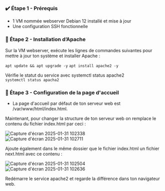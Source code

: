 ### ✔️ Étape 1 - Prérequis

 - 1 VM nommée webserver Debian 12 installé et mise à jour  
 - Une configuration SSH fonctionnelle  

### 🔬 Étape 2 - Installation d’Apache  

Sur la VM webserver, exécute les lignes de commandes suivantes pour mettre à jour ton système et installer Apache :  

  ` apt update && apt upgrade -y ` 
  ` apt install apache2 -y `

Vérifie le statut du service avec systemctl status apache2  
  `systemctl status apacha2`

### 🔬 Étape 3 - Configuration de la page d'accueil  

  -  La page d'accueil par défaut de ton serveur web est /var/www/html/index.html.
    
Maintenant, pour changer la structure de ton serveur web on remplace le contenu du fichier index.html par ceci :  

![Capture d'écran 2025-01-31 102338](https://github.com/user-attachments/assets/c4a0c198-f77c-4356-82ed-129f43c3161d)
![Capture d'écran 2025-01-31 102711](https://github.com/user-attachments/assets/282f61eb-e12d-41ca-9198-ab50ac025cf3)

Ajoute également dans le même dossier que le fichier index.html un fichier next.html avec ce contenu :  

![Capture d'écran 2025-01-31 102504](https://github.com/user-attachments/assets/01f6ad59-969a-47fd-ab7b-d3efe564d82b)
![Capture d'écran 2025-01-31 102636](https://github.com/user-attachments/assets/b80b020d-72aa-4575-bcf3-668252b5b1b6)

Redémarre le service apache2 et regarde la différence dans ton navigateur web.
